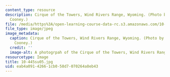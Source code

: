 ```yaml
---
content_type: resource
description: Cirque of the Towers, Wind Rivers Range, Wyoming. (Photo by Prof. Charles
  Cooney.)
file: /media/https%3A/open-learning-course-data-rc.s3.amazonaws.com/10-445-separation-processes-for-biochemical-products-summer-2005/eab4a09142661cb058d7070264a8eb43_10-445su05.jpg
file_type: image/jpeg
image_metadata:
  caption: Cirque of the Towers, Wind Rivers Range, Wyoming. (Photo by Prof. Charles
    Cooney.)
  credit: ''
  image-alt: A photogrpah of the Cirque of the Towers, Wind Rivers Range, Wyoming.
resourcetype: Image
title: 10-445su05.jpg
uid: eab4a091-4266-1cb0-58d7-070264a8eb43
---
```

